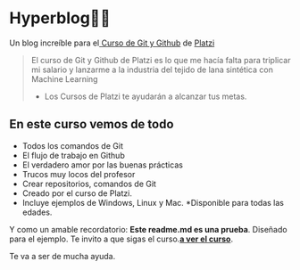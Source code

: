 # Hyperblog👩‍💻
Un blog increíble para el[ Curso de Git y Github](https://platzi.com/cursos/git-github/ " curso de Git y Github") de [Platzi](https://platzi.com/ "Platzi")
> El curso de Git y Github de Platzi es lo que me hacía falta para triplicar mi salario y lanzarme a la industria del tejido de lana sintética con Machine Learning
> - Los Cursos de Platzi te ayudarán a alcanzar tus metas.

## En este curso vemos de todo
* Todos los comandos de Git
* El flujo de trabajo en Github
* El verdadero amor por las buenas prácticas
* Trucos muy locos del profesor
* Crear repositorios, comandos de Git
* Creado por el curso de Platzi.
* Incluye ejemplos de Windows, Linux y Mac.
*Disponible para todas las edades.

Y como un amable recordatorio: **Este readme.md es una prueba**.  Diseñado para el ejemplo. Te invito a que sigas el curso.[**a ver el curso**](https://platzi.com/cursos/git-github/ "a ver el curso").

Te va a ser de mucha ayuda.